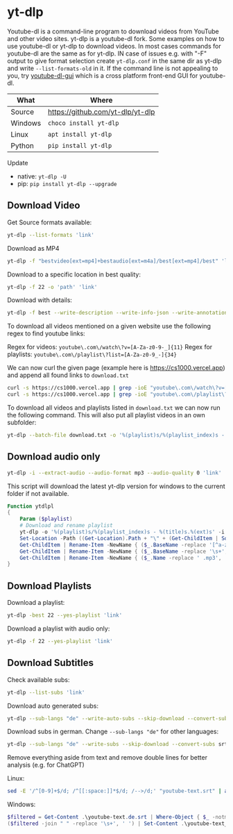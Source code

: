 # yt-dlp

Youtube-dl is a command-line program to download videos from YouTube and other video sites. yt-dlp is a youtube-dl fork. Some examples on how to use youtube-dl or yt-dlp to download videos.  In most cases commands for youtube-dl are the same as for yt-dlp. IN case of issues e.g. with "-F" output to give format selection create `yt-dlp.conf` in the same dir as yt-dlp and write `--list-formats-old` in it. If the command line is not appealing to you, try [youtube-dl-gui](https://github.com/oleksis/youtube-dl-gui) which is a cross platform front-end GUI for youtube-dl.

| What    | Where                              |
|---------|------------------------------------|
| Source  | <https://github.com/yt-dlp/yt-dlp> |
| Windows | `choco install yt-dlp`             |
| Linux   | `apt install yt-dlp`          |
| Python  | `pip install yt-dlp`               |

Update

- native: ```yt-dlp -U```
- pip: ```pip install yt-dlp --upgrade```

## Download Video

Get Source formats available:

``` sh
yt-dlp --list-formats 'link'
```

Download as MP4

``` sh
yt-dlp -f "bestvideo[ext=mp4]+bestaudio[ext=m4a]/best[ext=mp4]/best" 'link'
```

Download to a specific location in best quality:

``` sh
yt-dlp -f 22 -o 'path' 'link'
```

Download with details:

``` sh
yt-dlp -f best --write-description --write-info-json --write-annotations --write-sub --write-thumbnail 'link'
```

To download all videos mentioned on a given website use the following regex to find youtube links:

Regex for videos: `youtube\.com\/watch\?v=[A-Za-z0-9-_]{11}`
Regex for playlists: `youtube\.com\/playlist\?list=[A-Za-z0-9_-]{34}`

We can now curl the given page (example here is <https://cs1000.vercel.app>) and append all found links to `download.txt`

``` sh
curl -s https://cs1000.vercel.app | grep -ioE "youtube\.com\/watch\?v=[A-Za-z0-9]{11}" > download.txt
curl -s https://cs1000.vercel.app | grep -ioE "youtube\.com\/playlist\?list=[A-Za-z0-9_-]{34}" >> download.txt
```

To download all videos and playlists listed in `download.txt` we can now run the following command. This will also put all playlist videos in an own subfolder:

``` sh
yt-dlp --batch-file download.txt -o '%(playlist)s/%(playlist_index)s - %(title)s.%(ext)s' "${line}"
```

## Download audio only

``` sh
yt-dlp -i --extract-audio --audio-format mp3 --audio-quality 0 'link'
```

This script will download the latest yt-dlp version for windows to the current folder if not available.

``` ps1
Function ytdlpl
{
    Param ($playlist)
    # Download and rename playlist
    yt-dlp -o '%(playlist)s/%(playlist_index)s - %(title)s.%(ext)s' -i --extract-audio --audio-format mp3 --audio-quality 2 --yes-playlist "$playlist"
    Set-Location -Path ((Get-Location).Path + "\" + (Get-ChildItem | Sort-Object LastWriteTime | Select-Object -last 1).Name)
    Get-ChildItem | Rename-Item -NewName { ($_.BaseName -replace '[^a-zA-Z]', ' ') + '.mp3' }
    Get-ChildItem | Rename-Item -NewName { ($_.BaseName -replace '\s+', ' ') + '.mp3' }
    Get-ChildItem | Rename-Item -NewName { ($_.Name -replace ' .mp3', '.mp3')}
}
```

## Download Playlists

Download a playlist:

``` sh
yt-dlp -best 22 --yes-playlist 'link'
```

Download a playlist with audio only:

``` sh
yt-dlp -f 22 --yes-playlist 'link'
```

## Download Subtitles

Check available subs:

``` sh
yt-dlp --list-subs 'link'
```

Download auto generated subs:

``` sh
yt-dlp --sub-langs "de" --write-auto-subs --skip-download --convert-subs srt -o "youtube-text.%(ext)s" 'link'
```

Download subs in german. Change `--sub-langs "de"` for other languages:

``` sh
yt-dlp --sub-langs "de" --write-subs --skip-download --convert-subs srt -o "youtube-text.%(ext)s" 'link'
```

Remove everything aside from text and remove double lines for better analysis (e.g. for ChatGPT)

Linux:

```sh
sed -E '/^[0-9]+$/d; /^[[:space:]]*$/d; /-->/d;' "youtube-text.srt" | awk '!seen[$0]++' | sed -E 's/\[.*?\]//g' | tr '\n' ' '  | sed -E 's/[[:space:]]+/ /g' > youtube-text_done.txt
```

Windows:

```ps1
$filtered = Get-Content .\youtube-text.de.srt | Where-Object { $_ -notmatch '^[0-9]+$' -and $_ -notmatch '^$' -and $_ -notmatch '-->' } | Where-Object { $_.Trim() -ne "" } | Get-Unique | ForEach-Object { $_ -replace '\[.*?\]', '' }
($filtered -join " " -replace '\s+', ' ') | Set-Content .\youtube-text_clean.txt
```
